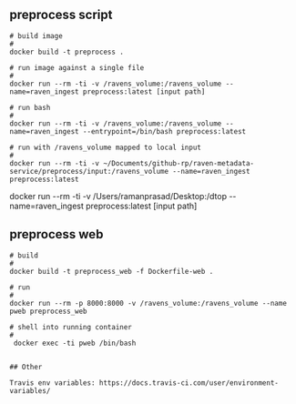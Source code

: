 ## preprocess script

```
# build image
#
docker build -t preprocess .

# run image against a single file
#
docker run --rm -ti -v /ravens_volume:/ravens_volume --name=raven_ingest preprocess:latest [input path]

# run bash
#
docker run --rm -ti -v /ravens_volume:/ravens_volume --name=raven_ingest --entrypoint=/bin/bash preprocess:latest

# run with /ravens_volume mapped to local input
#
docker run --rm -ti -v ~/Documents/github-rp/raven-metadata-service/preprocess/input:/ravens_volume --name=raven_ingest preprocess:latest
```

docker run --rm -ti -v /Users/ramanprasad/Desktop:/dtop --name=raven_ingest preprocess:latest [input path]


## preprocess web

```
# build
#
docker build -t preprocess_web -f Dockerfile-web .

# run
#
docker run --rm -p 8000:8000 -v /ravens_volume:/ravens_volume --name pweb preprocess_web

# shell into running container
#
 docker exec -ti pweb /bin/bash


## Other

Travis env variables: https://docs.travis-ci.com/user/environment-variables/
